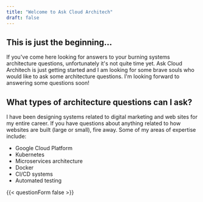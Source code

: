 ```yaml
---
title: "Welcome to Ask Cloud Architech"
draft: false
---
```


## This is just the beginning...

If you've come here looking for answers to your burning systems architecture questions, unfortunately it's not quite time yet. Ask Cloud Architech is just getting started and I am looking for some brave souls who would like to ask some architecture questions. I'm looking forward to answering some questions soon!

## What types of architecture questions can I ask?

I have been designing systems related to digital marketing and web sites for my entire career. If you have questions about anything related to how websites are built (large or small), fire away. Some of my areas of expertise include:

- Google Cloud Platform
- Kubernetes
- Microservices architecture
- Docker
- CI/CD systems
- Automated testing

{{< questionForm false >}}

